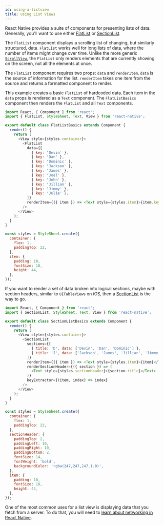```yaml
---
id: using-a-listview
title: Using List Views
---
```


React Native provides a suite of components for presenting lists of data. Generally, you'll want to use either [FlatList](../flatlist/) or [SectionList](../sectionlist/).

The `FlatList` component displays a scrolling list of changing, but similarly structured, data. `FlatList` works well for long lists of data, where the number of items might change over time. Unlike the more generic [`ScrollView`](../using-a-scrollview/), the `FlatList` only renders elements that are currently showing on the screen, not all the elements at once.

The `FlatList` component requires two props: `data` and `renderItem`. `data` is the source of information for the list. `renderItem` takes one item from the source and returns a formatted component to render.

This example creates a basic `FlatList` of hardcoded data. Each item in the `data` props is rendered as a `Text` component. The `FlatListBasics` component then renders the `FlatList` and all `Text` components.

```javascript
import React, { Component } from 'react';
import { FlatList, StyleSheet, Text, View } from 'react-native';

export default class FlatListBasics extends Component {
  render() {
    return (
      <View style={styles.container}>
        <FlatList
          data={[
            { key: 'Devin' },
            { key: 'Dan' },
            { key: 'Dominic' },
            { key: 'Jackson' },
            { key: 'James' },
            { key: 'Joel' },
            { key: 'John' },
            { key: 'Jillian' },
            { key: 'Jimmy' },
            { key: 'Julie' },
          ]}
          renderItem={({ item }) => <Text style={styles.item}>{item.key}</Text>}
        />
      </View>
    );
  }
}

const styles = StyleSheet.create({
  container: {
    flex: 1,
    paddingTop: 22,
  },
  item: {
    padding: 10,
    fontSize: 18,
    height: 44,
  },
});
```

If you want to render a set of data broken into logical sections, maybe with section headers, similar to `UITableView`s on iOS, then a [SectionList](../sectionlist/) is the way to go.

```javascript
import React, { Component } from 'react';
import { SectionList, StyleSheet, Text, View } from 'react-native';

export default class SectionListBasics extends Component {
  render() {
    return (
      <View style={styles.container}>
        <SectionList
          sections={[
            { title: 'D', data: ['Devin', 'Dan', 'Dominic'] },
            { title: 'J', data: ['Jackson', 'James', 'Jillian', 'Jimmy', 'Joel', 'John', 'Julie'] },
          ]}
          renderItem={({ item }) => <Text style={styles.item}>{item}</Text>}
          renderSectionHeader={({ section }) => (
            <Text style={styles.sectionHeader}>{section.title}</Text>
          )}
          keyExtractor={(item, index) => index}
        />
      </View>
    );
  }
}

const styles = StyleSheet.create({
  container: {
    flex: 1,
    paddingTop: 22,
  },
  sectionHeader: {
    paddingTop: 2,
    paddingLeft: 10,
    paddingRight: 10,
    paddingBottom: 2,
    fontSize: 14,
    fontWeight: 'bold',
    backgroundColor: 'rgba(247,247,247,1.0)',
  },
  item: {
    padding: 10,
    fontSize: 18,
    height: 44,
  },
});
```

One of the most common uses for a list view is displaying data that you fetch from a server. To do that, you will need to [learn about networking in React Native](../network/).
